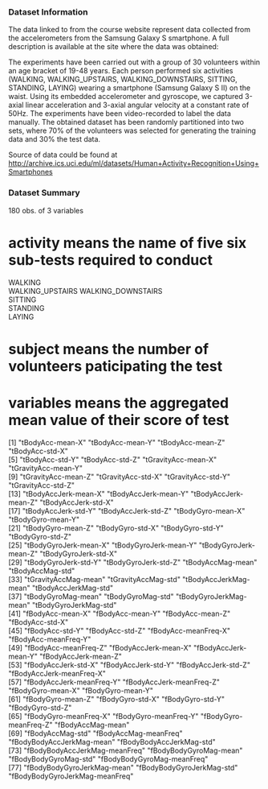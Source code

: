 ### Dataset Information

The data linked to from the course website represent data collected from the accelerometers from the Samsung Galaxy S smartphone. A full description is available at the site where the data was obtained:

The experiments have been carried out with a group of 30 volunteers within an age bracket of 19-48 years. Each person performed six activities (WALKING, WALKING_UPSTAIRS, WALKING_DOWNSTAIRS, SITTING, STANDING, LAYING) wearing a smartphone (Samsung Galaxy S II) on the waist. Using its embedded accelerometer and gyroscope, we captured 3-axial linear acceleration and 3-axial angular velocity at a constant rate of 50Hz. The experiments have been video-recorded to label the data manually. The obtained dataset has been randomly partitioned into two sets, where 70% of the volunteers was selected for generating the training data and 30% the test data. 

Source of data could be found at http://archive.ics.uci.edu/ml/datasets/Human+Activity+Recognition+Using+Smartphones

### Dataset Summary
180 obs. of  3 variables
# activity means the name of five six sub-tests required to conduct
WALKING   
WALKING_UPSTAIRS 
WALKING_DOWNSTAIRS            
SITTING           
STANDING             
LAYING 

# subject means the number of volunteers paticipating the test

# variables means the aggregated mean value of their score of test
[1] "tBodyAcc-mean-X"               "tBodyAcc-mean-Y"               "tBodyAcc-mean-Z"               "tBodyAcc-std-X"               
 [5] "tBodyAcc-std-Y"                "tBodyAcc-std-Z"                "tGravityAcc-mean-X"            "tGravityAcc-mean-Y"           
 [9] "tGravityAcc-mean-Z"            "tGravityAcc-std-X"             "tGravityAcc-std-Y"             "tGravityAcc-std-Z"            
[13] "tBodyAccJerk-mean-X"           "tBodyAccJerk-mean-Y"           "tBodyAccJerk-mean-Z"           "tBodyAccJerk-std-X"           
[17] "tBodyAccJerk-std-Y"            "tBodyAccJerk-std-Z"            "tBodyGyro-mean-X"              "tBodyGyro-mean-Y"             
[21] "tBodyGyro-mean-Z"              "tBodyGyro-std-X"               "tBodyGyro-std-Y"               "tBodyGyro-std-Z"              
[25] "tBodyGyroJerk-mean-X"          "tBodyGyroJerk-mean-Y"          "tBodyGyroJerk-mean-Z"          "tBodyGyroJerk-std-X"          
[29] "tBodyGyroJerk-std-Y"           "tBodyGyroJerk-std-Z"           "tBodyAccMag-mean"              "tBodyAccMag-std"              
[33] "tGravityAccMag-mean"           "tGravityAccMag-std"            "tBodyAccJerkMag-mean"          "tBodyAccJerkMag-std"          
[37] "tBodyGyroMag-mean"             "tBodyGyroMag-std"              "tBodyGyroJerkMag-mean"         "tBodyGyroJerkMag-std"         
[41] "fBodyAcc-mean-X"               "fBodyAcc-mean-Y"               "fBodyAcc-mean-Z"               "fBodyAcc-std-X"               
[45] "fBodyAcc-std-Y"                "fBodyAcc-std-Z"                "fBodyAcc-meanFreq-X"           "fBodyAcc-meanFreq-Y"          
[49] "fBodyAcc-meanFreq-Z"           "fBodyAccJerk-mean-X"           "fBodyAccJerk-mean-Y"           "fBodyAccJerk-mean-Z"          
[53] "fBodyAccJerk-std-X"            "fBodyAccJerk-std-Y"            "fBodyAccJerk-std-Z"            "fBodyAccJerk-meanFreq-X"      
[57] "fBodyAccJerk-meanFreq-Y"       "fBodyAccJerk-meanFreq-Z"       "fBodyGyro-mean-X"              "fBodyGyro-mean-Y"             
[61] "fBodyGyro-mean-Z"              "fBodyGyro-std-X"               "fBodyGyro-std-Y"               "fBodyGyro-std-Z"              
[65] "fBodyGyro-meanFreq-X"          "fBodyGyro-meanFreq-Y"          "fBodyGyro-meanFreq-Z"          "fBodyAccMag-mean"             
[69] "fBodyAccMag-std"               "fBodyAccMag-meanFreq"          "fBodyBodyAccJerkMag-mean"      "fBodyBodyAccJerkMag-std"      
[73] "fBodyBodyAccJerkMag-meanFreq"  "fBodyBodyGyroMag-mean"         "fBodyBodyGyroMag-std"          "fBodyBodyGyroMag-meanFreq"    
[77] "fBodyBodyGyroJerkMag-mean"     "fBodyBodyGyroJerkMag-std"      "fBodyBodyGyroJerkMag-meanFreq"
 
